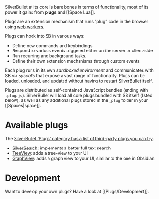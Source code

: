 SilverBullet at its core is bare bones in terms of functionality, most of its power it gains from **plugs** and [[Space Lua]].

Plugs are an extension mechanism that runs “plug” code in the browser using [web workers](https://developer.mozilla.org/en-US/docs/Web/API/Web_Workers_API/Using_web_workers).

Plugs can hook into SB in various ways:
* Define new commands and keybindings
* Respond to various events triggered either on the server or client-side
* Run recurring and background tasks.
* Define their own extension mechanisms through custom events

Each plug runs in its own _sandboxed environment_ and communicates with SB via _syscalls_ that expose a vast range of functionality. Plugs can be loaded, unloaded, and updated without having to restart SilverBullet itself.

Plugs are distributed as self-contained JavaScript bundles (ending with `.plug.js`). SilverBullet will load all core plugs bundled with SB itself (listed below), as well as any additional plugs stored in the `_plug` folder in your [[Spaces|space]].

# Available plugs
The [SilverBullet ‘Plugs’ category has a list of third-party plugs you can try](https://community.silverbullet.md/c/plugs/14).

* [SilverSearch](https://github.com/MrMugame/silversearch): implements a better full text search
* [TreeView](https://github.com/joekrill/silverbullet-treeview): adds a tree-view to your UI
* [GraphView](https://github.com/deepkn/silverbullet-graphview): adds a graph view to your UI, similar to the one in Obsidian

# Development
Want to develop your own plugs? Have a look at [[Plugs/Development]].